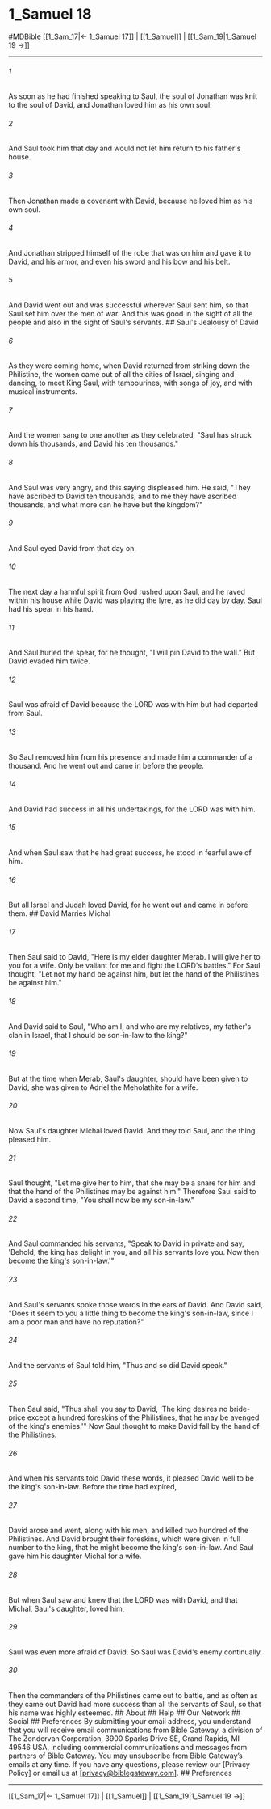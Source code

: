 # 1_Samuel 18
#MDBible
[[1_Sam_17|← 1_Samuel 17]] | [[1_Samuel]] | [[1_Sam_19|1_Samuel 19 →]]

***


###### 1 
As soon as he had finished speaking to Saul, the soul of Jonathan was knit to the soul of David, and Jonathan loved him as his own soul. 

###### 2 
And Saul took him that day and would not let him return to his father's house. 

###### 3 
Then Jonathan made a covenant with David, because he loved him as his own soul. 

###### 4 
And Jonathan stripped himself of the robe that was on him and gave it to David, and his armor, and even his sword and his bow and his belt. 

###### 5 
And David went out and was successful wherever Saul sent him, so that Saul set him over the men of war. And this was good in the sight of all the people and also in the sight of Saul's servants. ## Saul's Jealousy of David 

###### 6 
As they were coming home, when David returned from striking down the Philistine, the women came out of all the cities of Israel, singing and dancing, to meet King Saul, with tambourines, with songs of joy, and with musical instruments. 

###### 7 
And the women sang to one another as they celebrated, "Saul has struck down his thousands, and David his ten thousands." 

###### 8 
And Saul was very angry, and this saying displeased him. He said, "They have ascribed to David ten thousands, and to me they have ascribed thousands, and what more can he have but the kingdom?" 

###### 9 
And Saul eyed David from that day on. 

###### 10 
The next day a harmful spirit from God rushed upon Saul, and he raved within his house while David was playing the lyre, as he did day by day. Saul had his spear in his hand. 

###### 11 
And Saul hurled the spear, for he thought, "I will pin David to the wall." But David evaded him twice. 

###### 12 
Saul was afraid of David because the LORD was with him but had departed from Saul. 

###### 13 
So Saul removed him from his presence and made him a commander of a thousand. And he went out and came in before the people. 

###### 14 
And David had success in all his undertakings, for the LORD was with him. 

###### 15 
And when Saul saw that he had great success, he stood in fearful awe of him. 

###### 16 
But all Israel and Judah loved David, for he went out and came in before them. ## David Marries Michal 

###### 17 
Then Saul said to David, "Here is my elder daughter Merab. I will give her to you for a wife. Only be valiant for me and fight the LORD's battles." For Saul thought, "Let not my hand be against him, but let the hand of the Philistines be against him." 

###### 18 
And David said to Saul, "Who am I, and who are my relatives, my father's clan in Israel, that I should be son-in-law to the king?" 

###### 19 
But at the time when Merab, Saul's daughter, should have been given to David, she was given to Adriel the Meholathite for a wife. 

###### 20 
Now Saul's daughter Michal loved David. And they told Saul, and the thing pleased him. 

###### 21 
Saul thought, "Let me give her to him, that she may be a snare for him and that the hand of the Philistines may be against him." Therefore Saul said to David a second time, "You shall now be my son-in-law." 

###### 22 
And Saul commanded his servants, "Speak to David in private and say, 'Behold, the king has delight in you, and all his servants love you. Now then become the king's son-in-law.'" 

###### 23 
And Saul's servants spoke those words in the ears of David. And David said, "Does it seem to you a little thing to become the king's son-in-law, since I am a poor man and have no reputation?" 

###### 24 
And the servants of Saul told him, "Thus and so did David speak." 

###### 25 
Then Saul said, "Thus shall you say to David, 'The king desires no bride-price except a hundred foreskins of the Philistines, that he may be avenged of the king's enemies.'" Now Saul thought to make David fall by the hand of the Philistines. 

###### 26 
And when his servants told David these words, it pleased David well to be the king's son-in-law. Before the time had expired, 

###### 27 
David arose and went, along with his men, and killed two hundred of the Philistines. And David brought their foreskins, which were given in full number to the king, that he might become the king's son-in-law. And Saul gave him his daughter Michal for a wife. 

###### 28 
But when Saul saw and knew that the LORD was with David, and that Michal, Saul's daughter, loved him, 

###### 29 
Saul was even more afraid of David. So Saul was David's enemy continually. 

###### 30 
Then the commanders of the Philistines came out to battle, and as often as they came out David had more success than all the servants of Saul, so that his name was highly esteemed. ## About ## Help ## Our Network ## Social ## Preferences By submitting your email address, you understand that you will receive email communications from Bible Gateway, a division of The Zondervan Corporation, 3900 Sparks Drive SE, Grand Rapids, MI 49546 USA, including commercial communications and messages from partners of Bible Gateway. You may unsubscribe from Bible Gateway&rsquo;s emails at any time. If you have any questions, please review our [Privacy Policy] or email us at [privacy@biblegateway.com]. ## Preferences

***

[[1_Sam_17|← 1_Samuel 17]] | [[1_Samuel]] | [[1_Sam_19|1_Samuel 19 →]]
